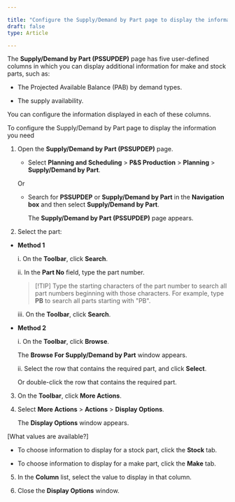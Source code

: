 ```yaml
---

title: "Configure the Supply/Demand by Part page to display the information you need"
draft: false
type: Article

---
```


The **Supply/Demand by Part (PSSUPDEP)** page has five user-defined columns in which you can display additional information for make and stock parts, such as:

- The Projected Available Balance (PAB) by demand types.

- The supply availability.

You can configure the information displayed in each of these columns.

To configure the Supply/Demand by Part page to display the information you need

1. Open the **Supply/Demand by Part (PSSUPDEP)** page.

    - Select **Planning and Scheduling** > **P&S Production** > **Planning** > **Supply/Demand by Part**.

    Or

    - Search for **PSSUPDEP** or **Supply/Demand by Part** in the **Navigation box** and then select **Supply/Demand by Part**.

        The **Supply/Demand by Part (PSSUPDEP)**  page appears.

2. Select the part:

- **Method 1**

    i. On the **Toolbar**, click **Search**.

    ii. In the **Part No** field, type the part number.

    > [!TIP] Type the starting characters of the part number to search all part numbers beginning with those characters. For example, type **PB** to search all parts starting with "PB".

    iii. On the **Toolbar**, click **Search**.

- **Method 2**

    i. On the **Toolbar**, click **Browse**.

    The **Browse For Supply/Demand by Part** window appears.

    ii. Select the row that contains the required part, and click **Select**.

     Or double-click the row that contains the required part.

3. On the **Toolbar**, click **More Actions**.

4. Select **More Actions** > **Actions** > **Display Options**.

    The **Display Options** window appears.

[What values are available?]

- To choose information to display for a stock part, click the **Stock** tab.

- To choose information to display for a make part, click the **Make** tab.

5. In the **Column** list, select the value to display in that column.

6. Close the **Display Options** window.

​